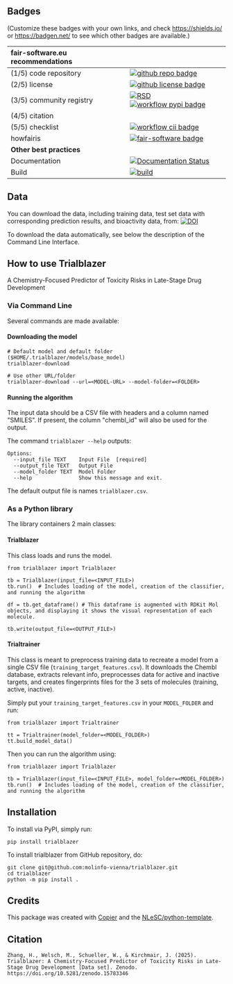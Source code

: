 ## Badges

(Customize these badges with your own links, and check https://shields.io/ or https://badgen.net/ to see which other badges are available.)

| fair-software.eu recommendations | |
| :-- | :--  |
| (1/5) code repository              | [![github repo badge](https://img.shields.io/badge/github-repo-000.svg?logo=github&labelColor=gray&color=blue)](https://github.com/molinfo-vienna/trialblazer) |
| (2/5) license                      | [![github license badge](https://img.shields.io/github/license/molinfo-vienna/trialblazer)](https://github.com/molinfo-vienna/trialblazer) |
| (3/5) community registry           | [![RSD](https://img.shields.io/badge/rsd-trialblazer-00a3e3.svg)](https://www.research-software.nl/software/trialblazer) [![workflow pypi badge](https://img.shields.io/pypi/v/trialblazer.svg?colorB=blue)](https://pypi.python.org/project/trialblazer/) |
| (4/5) citation                     | |
| (5/5) checklist                    | [![workflow cii badge](https://bestpractices.coreinfrastructure.org/projects/<replace-with-created-project-identifier>/badge)](https://bestpractices.coreinfrastructure.org/projects/<replace-with-created-project-identifier>) |
| howfairis                          | [![fair-software badge](https://img.shields.io/badge/fair--software.eu-%E2%97%8F%20%20%E2%97%8F%20%20%E2%97%8F%20%20%E2%97%8F%20%20%E2%97%8B-yellow)](https://fair-software.eu) |
| **Other best practices**           | &nbsp; |
| Documentation                      | [![Documentation Status](https://readthedocs.org/projects/trialblazer/badge/?version=latest)](https://trialblazer.readthedocs.io/en/latest/?badge=latest) || **GitHub Actions**                 | &nbsp; |
| Build                              | [![build](https://github.com/molinfo-vienna/trialblazer/actions/workflows/build.yml/badge.svg)](https://github.com/molinfo-vienna/trialblazer/actions/workflows/build.yml) |

## Data

You can download the data, including training data, test set data with corresponding prediction results, and bioactivity data, from: [![DOI](https://zenodo.org/badge/DOI/10.5281/zenodo.15484761.svg)](https://doi.org/10.5281/zenodo.15484761)

To download the data automatically, see below the description of the Command Line Interface.

## How to use Trialblazer

A Chemistry-Focused Predictor of Toxicity Risks in Late-Stage Drug Development

### Via Command Line

Several commands are made available:


#### Downloading the model
```
# Default model and default folder ($HOME/.trialblazer/models/base_model)
trialblazer-download

# Use other URL/folder
trialblazer-download --url=<MODEL-URL> --model-folder=<FOLDER>
```

#### Running the algorithm

The input data should be a CSV file with headers and a column named "SMILES". If present, the column "chembl_id" will also be used for the output.

The command `trialblazer --help` outputs:

```
Options:
  --input_file TEXT    Input File  [required]
  --output_file TEXT   Output File
  --model_folder TEXT  Model Folder
  --help               Show this message and exit.
```

The default output file is names `trialblazer.csv`.

### As a Python library

The library containers 2 main classes:

#### Trialblazer

This class loads and runs the model.

```
from trialblazer import Trialblazer

tb = Trialblazer(input_file=<INPUT_FILE>)
tb.run()  # Includes loading of the model, creation of the classifier, and running the algorithm

df = tb.get_dataframe() # This dataframe is augmented with RDKit Mol objects, and displaying it shows the visual representation of each molecule.

tb.write(output_file=<OUTPUT_FILE>)
```
#### Trialtrainer

This class is meant to preprocess training data to recreate a model from a single CSV file (`training_target_features.csv`). It downloads the Chembl database, extracts relevant info, preprocesses data for active and inactive targets, and creates fingerprints files for the 3 sets of molecules (training, active, inactive).

Simply put your `training_target_features.csv` in your `MODEL_FOLDER` and run:

```
from trialblazer import Trialtrainer

tt = Trialtrainer(model_folder=<MODEL_FOLDER>)
tt.build_model_data()

```

Then you can run the algorithm using:

```
from trialblazer import Trialblazer

tb = Trialblazer(input_file=<INPUT_FILE>, model_folder=<MODEL_FOLDER>)
tb.run()  # Includes loading of the model, creation of the classifier, and running the algorithm

```
## Installation

To install via PyPI, simply run:
```
pip install trialblazer
```

To install trialblazer from GitHub repository, do:

```console
git clone git@github.com:molinfo-vienna/trialblazer.git
cd trialblazer
python -m pip install .
```




## Credits

This package was created with [Copier](https://github.com/copier-org/copier) and the [NLeSC/python-template](https://github.com/NLeSC/python-template).


## Citation

```
Zhang, H., Welsch, M., Schueller, W., & Kirchmair, J. (2025). Trialblazer: A Chemistry-Focused Predictor of Toxicity Risks in Late-Stage Drug Development [Data set]. Zenodo. https://doi.org/10.5281/zenodo.15783346
```